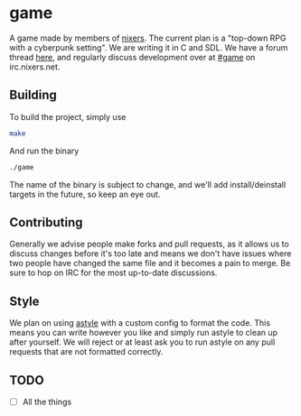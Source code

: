 game
====

A game made by members of [nixers](http://nixers.net). The current plan is a
"top-down RPG with a cyberpunk setting". We are writing it in C and SDL. We
have a forum thread [here](http://nixers.net/showthread.php?tid=1621), and
regularly discuss development over at [#game](irc://irc.nixers.net/#game) on
irc.nixers.net.

Building
--------

To build the project, simply use

```Bash
make
```

And run the binary

```Bash
./game
```

The name of the binary is subject to change, and we'll add install/deinstall
targets in the future, so keep an eye out.

Contributing
------------

Generally we advise people make forks and pull requests, as it allows us to
discuss changes before it's too late and means we don't have issues where two
people have changed the same file and it becomes a pain to merge. Be sure to
hop on IRC for the most up-to-date discussions.

Style
-----

We plan on using [astyle](http://astyle.sourceforge.net) with a custom config
to format the code. This means you can write however you like and simply run
astyle to clean up after yourself. We will reject or at least ask you to run
astyle on any pull requests that are not formatted correctly.

TODO
----

- [ ] All the things
